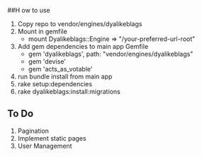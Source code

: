 ##H ow to use

1. Copy repo to vendor/engines/dyalikeblags
1. Mount in gemfile
	* mount Dyalikeblags::Engine => "/your-preferred-url-root"
2. Add gem dependencies to main app Gemfile
	* gem 'dyalikeblags', path: "vendor/engines/dyalikeblags"
	* gem 'devise'
	* gem 'acts_as_votable'
5. run bundle install from main app
6. rake setup:dependencies
7. rake dyalikeblags:install:migrations





## To Do
1. Pagination 
2. Implement static pages
3. User Management





